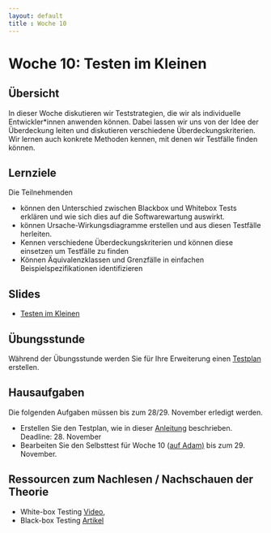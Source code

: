 ```yaml
---
layout: default
title : Woche 10
---
```


# Woche 10: Testen im Kleinen 

## Übersicht

In dieser Woche diskutieren wir Teststrategien, die wir als individuelle 
Entwickler*innen anwenden können. Dabei lassen wir uns von der Idee der
Überdeckung leiten und diskutieren verschiedene Überdeckungskriterien. 
Wir lernen auch konkrete Methoden kennen, mit denen wir Testfälle finden können. 

## Lernziele

Die Teilnehmenden 

- können den Unterschied zwischen Blackbox und Whitebox Tests erklären und wie sich dies auf die Softwarewartung auswirkt. 
- können Ursache-Wirkungsdiagramme erstellen und aus diesen Testfälle 
herleiten. 
- Kennen verschiedene Überdeckungskriterien und können diese einsetzen um  Testfälle zu finden
- Können Äquivalenzklassen und Grenzfälle in einfachen Beispielspezifikationen identifizieren



## Slides

* [Testen im Kleinen](https://adam.unibas.ch/goto_adam_file_1501148_download.html)

## Übungsstunde

Während der Übungsstunde werden Sie für Ihre Erweiterung einen [Testplan](/project/step3/exercises) erstellen.

## Hausaufgaben

Die folgenden Aufgaben müssen bis zum 28/29. November erledigt werden. 
- Erstellen Sie den Testplan, wie in dieser [Anleitung](https://unibas-marcelluethi.github.io/software-engineering/project/step3/exercises) beschrieben. Deadline: 28. November
- Bearbeiten Sie den Selbsttest für Woche 10 ([auf Adam)](https://adam.unibas.ch/goto_adam_tst_1495810.html) bis zum 29. November.


## Ressourcen zum Nachlesen / Nachschauen der Theorie

* White-box Testing [Video](https://tube.switch.ch/videos/13379a18),
* Black-box Testing [Artikel](./articles/testing-in-the-small-bb.html)

